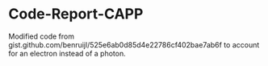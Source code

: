# Code-Report-CAPP
Modified code from gist.github.com/benruijl/525e6ab0d85d4e22786cf402bae7ab6f to account for an electron instead of a photon.
